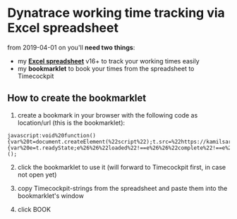 # Dynatrace working time tracking via Excel spreadsheet

from 2019-04-01 on you'll **need two things**:
- my [**Excel spreadsheet**](./spreadsheet/spreadsheet_de_v16.xlsx) v16+ to track your working times easily
- my **bookmarklet** to book your times from the spreadsheet to Timecockpit

## How to create the bookmarklet

1) create a bookmark in your browser with the following code as location/url (this is the bookmarklet):
```
javascript:void%20function(){var%20t=document.createElement(%22script%22);t.src=%22https://kamilsarelo.github.io/com.dynatrace.timetracking.bookmarklet.js%22,t.type=%22text/javascript%22,t.onreadystatechange=t.onload=function(){var%20e=t.readyState;e%26%26%22loaded%22!==e%26%26%22complete%22!==e%26%26alert(%22could%20not%20load%20bookmarklet%22)},document.head.appendChild(t)}();
```

2) click the bookmarklet to use it (will forward to Timecockpit first, in case not open yet)

3) copy Timecockpit-strings from the spreadsheet and paste them into the bookmarklet's window

4) click BOOK
